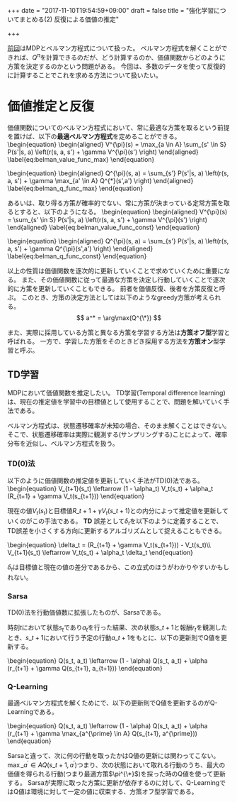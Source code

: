 +++
date = "2017-11-10T19:54:59+09:00"
draft = false
title = "強化学習についてまとめる(2) 反復による価値の推定"

+++

[前回](../20160410-Reinforcement-Learning-MDP-Belman-Equation)はMDPとベルマン方程式について扱った。
ベルマン方程式を解くことができれば、$Q^{\pi}$を計算できるのだが、どう計算するのか、価値関数からどのように方策を決定するのかという問題がある。
今回は、多数のデータを使って反復的に計算することでこれを求める方法について扱いたい。
<!-- 上式を見ればわかるように、そのためには状態遷移確率が既知である必要がある。
扱いたいのは環境が未知の問題であるため、状態遷移確率を用いずに反復的に価値関数を求める。 -->

# 価値推定と反復
価値関数についてのベルマン方程式において、常に最適な方策を取るという前提を置けば、以下の**最適ベルマン方程式**を定めることができる。
\begin{equation}
\begin{aligned}
V^{\pi}(s) = \max\_{a \in A} \sum\_{s' \in S} P(s'|s, a) \left(r(s, a, s') + \gamma V^{\pi}(s') \right)
\end{aligned}
\label{eq:belman_value_func_max}
\end{equation}

\begin{equation}
\begin{aligned}
Q^{\pi}(s, a) = \sum\_{s'} P(s'|s, a) \left(r(s, a, s') + \gamma \max\_{a' \in A} Q^{\*}(s',a') \right)
\end{aligned}
\label{eq:belman_q_func_max}
\end{equation}

あるいは、取り得る方策が確率的でない、常に方策が決まっている定常方策を取るとすると、以下のようになる。
\begin{equation}
\begin{aligned}
V^{\pi}(s) =  \sum\_{s' \in S} P(s'|s, a) \left(r(s, a, s') + \gamma V^{\pi}(s') \right)
\end{aligned}
\label{eq:belman_value_func_const}
\end{equation}

\begin{equation}
\begin{aligned}
Q^{\pi}(s, a) = \sum\_{s'} P(s'|s, a) \left(r(s, a, s') + \gamma Q^{\pi}(s',a') \right)
\end{aligned}
\label{eq:belman_q_func_const}
\end{equation}

以上の性質は価値関数を逐次的に更新していくことで求めていくために重要になる。
また、その価値関数に従って最適な方策を決定し行動していくことで逐次的に方策を更新していくこともできる。
前者を価値反復、後者を方策反復と呼ぶ。
このとき、方策の決定方法としては以下のようなgreedy方策が考えられる。
$$
a^* = \arg\max(Q^{\*})
$$

また、実際に採用している方策と異なる方策を学習する方法は**方策オフ型**学習と呼ばれる。
一方で、学習した方策をそのときどき採用する方法を**方策オン**型学習と呼ぶ。

## TD学習
MDPにおいて価値関数を推定したい。
TD学習(Temporal difference learning)は、現在の推定値を学習中の目標値として使用することで、問題を解いていく手法である。

ベルマン方程式は、状態遷移確率が未知の場合、そのまま解くことはできない。
そこで、状態遷移確率は実際に観測する(サンプリングする)ことによって、確率分布を近似し、ベルマン方程式を扱う。

### TD(0)法
以下のように価値関数の推定値を更新していく手法がTD(0)法である。
\begin{equation}
V\_{t+1}(s_t)
\leftarrow
(1 - \alpha_t) V_t(s_t) + \alpha_t (R\_{t+1} + \gamma V_t(s\_{t+1}))
\end{equation}

現在の値$V_t(s_t)$と目標値$R\_{t+1} + \gamma V_t(s\_{t+1})$との内分によって推定値を更新していくのがこの手法である。
**TD** 誤差として$\delta_t$を以下のように定義することで、TD誤差を小さくする方向に更新するアルゴリズムとして捉えることもできる。

\begin{equation}
\delta_t = (R\_{t+1} + \gamma V_t(s\_{t+1})) - V_t(s_t)\\\\\
V\_{t+1}(s_t)
\leftarrow
V_t(s_t) + \alpha_t \delta_t
\end{equation}

$\delta_t$は目標値と現在の値の差分であるから、この立式のほうがわかりやすいかもしれない。

### Sarsa
TD(0)法を行動価値数に拡張したものが、Sarsaである。

時刻$t$において状態$s_t$であり$a_t$を行った結果、次の状態$s\_{t+1}$と報酬$r_t$を観測したとき、$s\_{t+1}$において行う予定の行動$a\_{t+1}$をもとに、以下の更新則でQ値を更新する。

\begin{equation}
Q(s_t, a_t)
\leftarrow
(1 - \alpha) Q(s_t, a_t) + \alpha (r\_{t+1} + \gamma Q(s\_{t+1}, a\_{t+1}))
\end{equation}

### Q-Learning
最適ベルマン方程式を解くためにで、以下の更新則でQ値を更新するのがQ-Learningである。

\begin{equation}
Q(s_t, a_t)
\leftarrow
(1 - \alpha) Q(s_t, a_t) + \alpha (r\_{t+1} + \gamma \max\_{a^{\prime} \in A} Q(s\_{t+1}, a^{\prime}))
\end{equation}

Sarsaと違って、次に何の行動を取ったかはQ値の更新には関わってこない。
$\max\_{a^{\prime} \in A} Q(s\_{t+1}, a^{\prime})$つまり、次の状態において取れる行動のうち、最大の価値を得られる行動(つまり最適方策$\pi^{\*}$)を採った時のQ値を使って更新する。
Sarsaが実際に取った方策に更新が依存するのに対して、Q-LearningではQ値は環境に対して一定の値に収束する、方策オフ型学習である。

<!-- ### 方策の決定方法
Q値が求まったら、最も高いQ値を持つ行動$a$を選択すれば、将来にわたって最大の報酬が得られることが期待できる。
つまり、行動$a^{\*}$は


となる方策を採用するということになる。
これはgreedy方策と呼ばれている。

さて、この方策では$Q^{\*}$がわかっていれば最適な方策となるが、強化学習では行動をしながら$Q$を更新していくので$Q^{\*}$は常に不明である。
探索をするために、ある程度ランダムな方策を取る必要がある。
そのように確率$\epsilon$でランダムな行動を取る方策を$\epsilon$-greedy方策という。 -->
